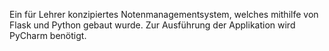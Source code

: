 Ein für Lehrer konzipiertes Notenmanagementsystem, welches mithilfe von Flask und Python gebaut wurde. Zur Ausführung der Applikation wird PyCharm benötigt.
